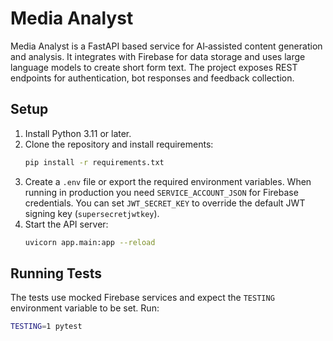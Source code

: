 # Media Analyst

Media Analyst is a FastAPI based service for AI‑assisted content generation and analysis. It integrates with Firebase for data storage and uses large language models to create short form text. The project exposes REST endpoints for authentication, bot responses and feedback collection.

## Setup

1. Install Python 3.11 or later.
2. Clone the repository and install requirements:
   ```bash
   pip install -r requirements.txt
   ```
3. Create a `.env` file or export the required environment variables. When running in production you need `SERVICE_ACCOUNT_JSON` for Firebase credentials. You can set `JWT_SECRET_KEY` to override the default JWT signing key (`supersecretjwtkey`).
4. Start the API server:
   ```bash
   uvicorn app.main:app --reload
   ```

## Running Tests

The tests use mocked Firebase services and expect the `TESTING` environment variable to be set. Run:

```bash
TESTING=1 pytest
```
